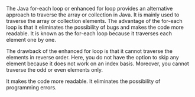 The Java for-each loop or enhanced for loop provides an alternative approach to traverse the array or collection in Java.
It is mainly used to traverse the array or collection elements.
The advantage of the for-each loop is that it eliminates the possibility of bugs and makes the code more readable.
It is known as the for-each loop because it traverses each element one by one.

The drawback of the enhanced for loop is that it cannot traverse the elements in reverse order. 
Here, you do not have the option to skip any element because it does not work on an index basis.
Moreover, you cannot traverse the odd or even elements only.


It makes the code more readable.
It eliminates the possibility of programming errors.
